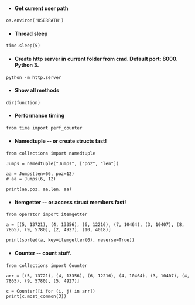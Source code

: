 - #### Get current user path

```os.environ('USERPATH')```



- #### Thread sleep

```time.sleep(5)```



- #### Create http server in current folder from cmd. Default port: 8000. Python 3.

```python -m http.server ```



- #### Show all methods

```dir(function)```


- #### Performance timing

```from time import perf_counter```


- #### Namedtuple -- or create structs fast!

```
from collections import namedtuple

Jumps = namedtuple("Jumps", ["poz", "len"])

aa = Jumps(len=66, poz=12)
# aa = Jumps(6, 12)

print(aa.poz, aa.len, aa)
```


- #### Itemgetter -- or access struct members fast!

```
from operator import itemgetter

a = [(5, 13721), (4, 13356), (6, 12216), (7, 10464), (3, 10407), (8, 7865), (9, 5780), (2, 4927), (10, 4018)]

print(sorted(a, key=itemgetter(0), reverse=True))
```


- #### Counter -- count stuff.

```
from collections import Counter

arr = [(5, 13721), (4, 13356), (6, 12216), (4, 10464), (3, 10407), (4, 7865), (9, 5780), (5, 4927)]

c = Counter([i for (i, j) in arr])
print(c.most_common(3))
```